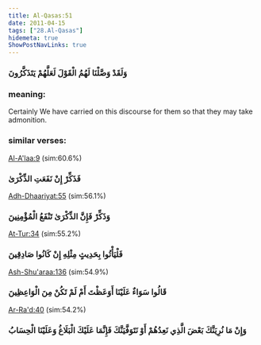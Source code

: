 ```yaml
---
title: Al-Qasas:51
date: 2011-04-15
tags: ["28.Al-Qasas"]
hidemeta: true 
ShowPostNavLinks: true 
---
```

### وَلَقَدْ وَصَّلْنَا لَهُمُ الْقَوْلَ لَعَلَّهُمْ يَتَذَكَّرُونَ
### meaning: 
Certainly We have carried on this discourse for them so that they may take admonition.
### similar verses: 

[Al-A'laa:9](/87/9) (sim:60.6%)

### فَذَكِّرْ إِنْ نَفَعَتِ الذِّكْرَىٰ

[Adh-Dhaariyat:55](/51/55) (sim:56.1%)

### وَذَكِّرْ فَإِنَّ الذِّكْرَىٰ تَنْفَعُ الْمُؤْمِنِينَ

[At-Tur:34](/52/34) (sim:55.2%)

### فَلْيَأْتُوا بِحَدِيثٍ مِثْلِهِ إِنْ كَانُوا صَادِقِينَ

[Ash-Shu'araa:136](/26/136) (sim:54.9%)

### قَالُوا سَوَاءٌ عَلَيْنَا أَوَعَظْتَ أَمْ لَمْ تَكُنْ مِنَ الْوَاعِظِينَ

[Ar-Ra'd:40](/13/40) (sim:54.2%)

### وَإِنْ مَا نُرِيَنَّكَ بَعْضَ الَّذِي نَعِدُهُمْ أَوْ نَتَوَفَّيَنَّكَ فَإِنَّمَا عَلَيْكَ الْبَلَاغُ وَعَلَيْنَا الْحِسَابُ
